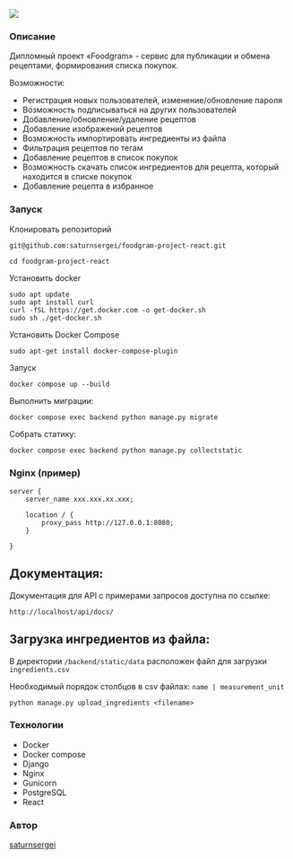 
![](https://github.com/saturnsergei/foodgram-project-react/assets/124848565/09462f77-e3c9-4c99-aafc-ff6b7fe7fb8b)

### Описание
Дипломный проект «Foodgram» - сервис для публикации и обмена рецептами, формирования списка покупок.

Возможности:
- Регистрация новых пользователей, изменение/обновление пароля
- Возможность подписываться на других пользователей
- Добавление/обновление/удаление рецептов
- Добавление изображений рецептов
- Возможность импортировать ингредиенты из файла
- Фильтрация рецептов по тегам
- Добавление рецептов в список покупок
- Возможность скачать список ингредиентов для рецепта, который находится в списке покупок
- Добавление рецепта в избранное

### Запуск

Клонировать репозиторий

```
git@github.com:saturnsergei/foodgram-project-react.git

cd foodgram-project-react
```
Установить docker
```
sudo apt update
sudo apt install curl
curl -fSL https://get.docker.com -o get-docker.sh 
sudo sh ./get-docker.sh
```
Установить Docker Compose
```
sudo apt-get install docker-compose-plugin 
```
Запуск
```
docker compose up --build
```

Выполнить миграции:

```
docker compose exec backend python manage.py migrate
```

Собрать статику:

```
docker compose exec backend python manage.py collectstatic
```

### Nginx (пример)
```
server {
    server_name xxx.xxx.xx.xxx;

    location / {
        proxy_pass http://127.0.0.1:8080;
    }

}
```

## Документация:

Документация для API с примерами запросов доступна по ссылке:

```
http://localhost/api/docs/
```


## Загрузка ингредиентов из файла:

В директории `/backend/static/data` расположен файл для загрузки `ingredients.csv`

Необходимый порядок столбцов в csv файлах:
`name | measurement_unit `

```
python manage.py upload_ingredients <filename>
```

### Технологии
- Docker
- Docker compose
- Django
- Nginx
- Gunicorn
- PostgreSQL
- React

### Автор
[saturnsergei](https://github.com/saturnsergei)
